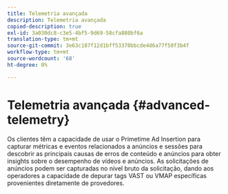 ```yaml
---
title: Telemetria avançada
description: Telemetria avançada
copied-description: true
exl-id: 3a030dc8-c3e5-4bf5-9d69-58cfa880bf6a
translation-type: tm+mt
source-git-commit: 3e63c187f12d1bff53370bbcde4d6a77f58f3b4f
workflow-type: tm+mt
source-wordcount: '68'
ht-degree: 0%

---
```


# Telemetria avançada {#advanced-telemetry}

Os clientes têm a capacidade de usar o Primetime Ad Insertion para capturar métricas e eventos relacionados a anúncios e sessões para descobrir as principais causas de erros de conteúdo e anúncios para obter insights sobre o desempenho de vídeos e anúncios.  As solicitações de anúncios podem ser capturadas no nível bruto da solicitação, dando aos operadores a capacidade de depurar tags VAST ou VMAP específicas provenientes diretamente de provedores.

